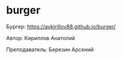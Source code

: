 # burger

Бургер: https://avkirillov88.github.io/burger/

Автор: Кириллов Анатолий

Преподаватель: Березин Арсений
